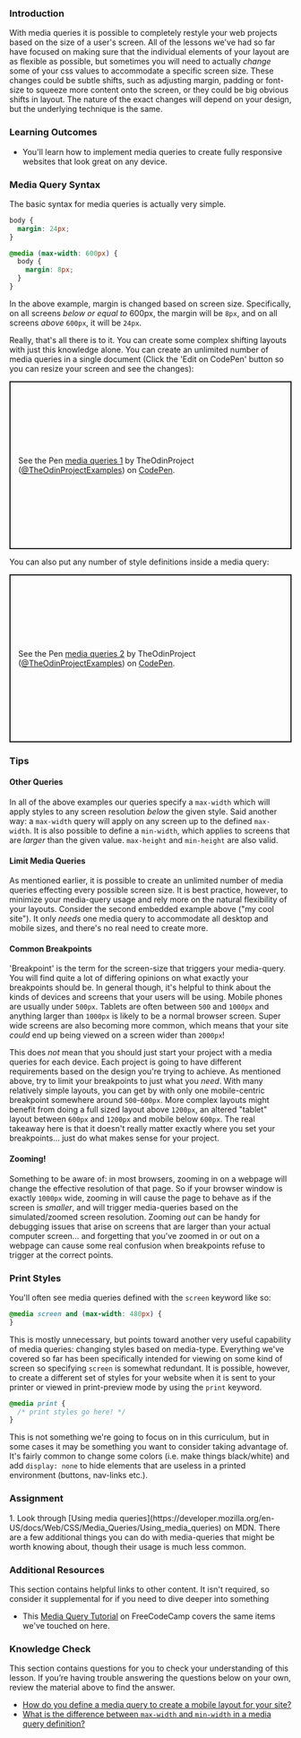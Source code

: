 ### Introduction
With media queries it is possible to completely restyle your web projects based on the size of a user's screen. All of the lessons we've had so far have focused on making sure that the individual elements of your layout are as flexible as possible, but sometimes you will need to actually _change_ some of your css values to accommodate a specific screen size. These changes could be subtle shifts, such as adjusting margin, padding or font-size to squeeze more content onto the screen, or they could be big obvious shifts in layout. The nature of the exact changes will depend on your design, but the underlying technique is the same.

### Learning Outcomes
* You'll learn how to implement media queries to create fully responsive websites that look great on any device.

### Media Query Syntax

The basic syntax for media queries is actually very simple.
~~~css
body {
  margin: 24px;
}

@media (max-width: 600px) {
  body {
    margin: 8px;
  }
}
~~~

In the above example, margin is changed based on screen size.  Specifically, on all screens _below or equal to_ 600px, the margin will be `8px`, and on all screens _above_ `600px`, it will be `24px`.

Really, that's all there is to it. You can create some complex shifting layouts with just this knowledge alone. You can create an unlimited number of media queries in a single document (Click the 'Edit on CodePen' button so you can resize your screen and see the changes):

<p class="codepen" data-height="300" data-default-tab="css,result" data-slug-hash="PojgWGL" data-editable="true" data-user="TheOdinProjectExamples" style="height: 300px; box-sizing: border-box; display: flex; align-items: center; justify-content: center; border: 2px solid; margin: 1em 0; padding: 1em;">
  <span>See the Pen <a href="https://codepen.io/TheOdinProjectExamples/pen/PojgWGL">
  media queries 1</a> by TheOdinProject (<a href="https://codepen.io/TheOdinProjectExamples">@TheOdinProjectExamples</a>)
  on <a href="https://codepen.io">CodePen</a>.</span>
</p>
<script async src="https://cpwebassets.codepen.io/assets/embed/ei.js"></script>

You can also put any number of style definitions inside a media query:

<p class="codepen" data-height="300" data-default-tab="css,result" data-slug-hash="PojgWaM" data-editable="true" data-user="TheOdinProjectExamples" style="height: 300px; box-sizing: border-box; display: flex; align-items: center; justify-content: center; border: 2px solid; margin: 1em 0; padding: 1em;">
  <span>See the Pen <a href="https://codepen.io/TheOdinProjectExamples/pen/PojgWaM">
  media queries 2</a> by TheOdinProject (<a href="https://codepen.io/TheOdinProjectExamples">@TheOdinProjectExamples</a>)
  on <a href="https://codepen.io">CodePen</a>.</span>
</p>
<script async src="https://cpwebassets.codepen.io/assets/embed/ei.js"></script>

### Tips

#### Other Queries
In all of the above examples our queries specify a `max-width` which will apply styles to any screen resolution _below_ the given style. Said another way: a `max-width` query will apply on any screen up to the defined `max-width`. It is also possible to define a `min-width`, which applies to screens that are _larger_ than the given value. `max-height` and `min-height` are also valid.

#### Limit Media Queries
As mentioned earlier, it is possible to create an unlimited number of media queries effecting every possible screen size. It is best practice, however, to minimize your media-query usage and rely more on the natural flexibility of your layouts. Consider the second embedded example above ("my cool site"). It only _needs_ one media query to accommodate all desktop and mobile sizes, and there's no real need to create more.

#### Common Breakpoints
'Breakpoint' is the term for the screen-size that triggers your media-query. You will find quite a lot of differing opinions on what exactly your breakpoints should be. In general though, it's helpful to think about the kinds of devices and screens that your users will be using. Mobile phones are usually under `500px`. Tablets are often between `500` and `1000px` and anything larger than `1000px` is likely to be a normal browser screen. Super wide screens are also becoming more common, which means that your site _could_ end up being viewed on a screen wider than `2000px`!

This does _not_ mean that you should just start your project with a media queries for each device. Each project is going to have different requirements based on the design you're trying to achieve. As mentioned above, try to limit your breakpoints to just what you _need_. With many relatively simple layouts, you can get by with only one mobile-centric breakpoint somewhere around `500`-`600px`. More complex layouts might benefit from doing a full sized layout above `1200px`, an altered "tablet" layout between `600px` and `1200px` and mobile below `600px`. The real takeaway here is that it doesn't really matter exactly where you set your breakpoints... just do what makes sense for your project.

#### Zooming!
Something to be aware of: in most browsers, zooming in on a webpage will change the effective resolution of that page. So if your browser window is exactly `1000px` wide, zooming in will cause the page to behave as if the screen is _smaller_, and will trigger media-queries based on the simulated/zoomed screen resolution. Zooming _out_ can be handy for debugging issues that arise on screens that are larger than your actual computer screen... and forgetting that you've zoomed in or out on a webpage can cause some real confusion when breakpoints refuse to trigger at the correct points.

### Print Styles
You'll often see media queries defined with the `screen` keyword like so:

~~~css
@media screen and (max-width: 480px) {
}
~~~

This is mostly unnecessary, but points toward another very useful capability of media queries: changing styles based on media-type. Everything we've covered so far has been specifically intended for viewing on some kind of screen so specifying `screen` is somewhat redundant. It is possible, however, to create a different set of styles for your website when it is sent to your printer or viewed in print-preview mode by using the `print` keyword.

~~~css
@media print {
  /* print styles go here! */
}
~~~

This is not something we're going to focus on in this curriculum, but in some cases it may be something you want to consider taking advantage of. It's fairly common to change some colors (i.e. make things black/white) and add `display: none` to hide elements that are useless in a printed environment (buttons, nav-links etc.).

### Assignment
<div class="lesson-content__panel" markdown="1">
1. Look through [Using media queries](https://developer.mozilla.org/en-US/docs/Web/CSS/Media_Queries/Using_media_queries) on MDN. There are a few additional things you can do with media-queries that might be worth knowing about, though their usage is much less common.
</div>

### Additional Resources
This section contains helpful links to other content. It isn't required, so consider it supplemental for if you need to dive deeper into something

* This [Media Query Tutorial](https://www.freecodecamp.org/news/css-media-queries-breakpoints-media-types-standard-resolutions-and-more/) on FreeCodeCamp covers the same items we've touched on here.

### Knowledge Check
This section contains questions for you to check your understanding of this lesson. If you’re having trouble answering the questions below on your own, review the material above to find the answer.

* <a class="knowledge-check-link" href="#media-query-syntax">How do you define a media query to create a mobile layout for your site?</a>
* <a class="knowledge-check-link" href="#tips">What is the difference between `max-width` and `min-width` in a media query definition?</a>
